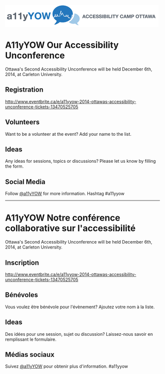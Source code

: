 [![A11yYOW Logo](images/logo.png)](http://a11yYOW.ca)

# A11yYOW Our Accessibility Unconference

Ottawa's Second Accessibility Unconference will be held December 6th, 2014, at Carleton University.

## Registration

http://www.eventbrite.ca/e/a11yyow-2014-ottawas-accessibility-unconference-tickets-13470525705

## Volunteers

Want to be a volunteer at the event? Add your name to the list.

## Ideas
Any ideas for sessions, topics or discussions? Please let us know by filling the form.

## Social Media

Follow [@a11yYOW](http://twitter.com/#!/a11yYOW) for more information.  Hashtag #a11yyow

<hr>

# A11yYOW Notre conférence collaborative sur l'accessibilité

Ottawa's Second Accessibility Unconference will be held December 6th, 2014, at Carleton University.

## Inscription

http://www.eventbrite.ca/e/a11yyow-2014-ottawas-accessibility-unconference-tickets-13470525705

## Bénévoles

Vous voulez être bénévole pour l'évènement? Ajoutez votre nom à la liste.

## Ideas
Des idées pour une session, sujet ou discussion? Laissez-nous savoir en remplissant le formulaire.

## Médias sociaux

Suivez [@a11yYOW](http://twitter.com/#!/a11yYOW) pour obtenir plus d'information. #a11yyow